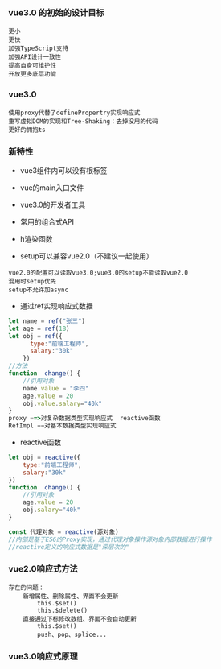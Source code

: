 ### vue3.0 的初始的设计目标

```
更小
更快
加强TypeScript支持
加强API设计一致性
提高自身可维护性
开放更多底层功能

```
### vue3.0
```
使用proxy代替了definePropertry实现响应式
重写虚拟DOM的实现和Tree-Shaking：去掉没用的代码
更好的拥抱ts
```

### 新特性
+ vue3组件内可以没有根标签

+ vue的main入口文件

+ vue3.0的开发者工具

+ 常用的组合式API

+ h渲染函数

+ setup可以兼容vue2.0（不建议一起使用）
```
vue2.0的配置可以读取vue3.0;vue3.0的setup不能读取vue2.0
混用时setup优先
setup不允许加async
```

+ 通过ref实现响应式数据
```js
let name = ref("张三")
let age = ref(18)
let obj = ref({
      type:"前端工程师",
      salary:"30k"
    })
//方法
function  change() {
    //引用对象
    name.value = "李四"
    age.value = 20
    obj.value.salary="40k"
}
proxy ==>对复杂数据类型实现响应式  reactive函数
RefImpl ==对基本数据类型实现响应式
```

+ reactive函数
```js
let obj = reactive({
    type:"前端工程师",
    salary:"30k"
})
function  change() {
    //引用对象
    age.value = 20
    obj.salary="40k"
}

const 代理对象 = reactive(源对象)
//内部是基于ES6的Proxy实现，通过代理对象操作源对象内部数据进行操作
//reactive定义的响应式数据是"深层次的"
```

### vue2.0响应式方法
```
存在的问题：
    新增属性、删除属性、界面不会更新
        this.$set()
        this.$delete()
    直接通过下标修改数组、界面不会自动更新
        this.$set()
        push、pop、splice...
```

### vue3.0响应式原理
```
```

